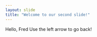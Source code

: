 ```yaml
---
layout: slide
title: "Welcome to our second slide!"
---
```

Hello, Fred
Use the left arrow to go back!
